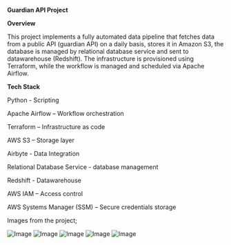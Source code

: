**Guardian API Project**


**Overview**

This project implements a fully automated data pipeline that fetches data from a public API (guardian API) on a daily basis, stores it in Amazon S3, 
the database is managed by relational database service and sent to datawarehouse (Redshift).
The infrastructure is provisioned using Terraform, while the workflow is managed and scheduled via Apache Airflow.


**Tech Stack**

Python - Scripting

Apache Airflow – Workflow orchestration

Terraform – Infrastructure as code

AWS S3 – Storage layer

Airbyte - Data Integration

Relational Database Service - database management 

Redshift - Datawarehouse

AWS IAM – Access control

AWS Systems Manager (SSM) – Secure credentials storage

Images from the project;

![Image](https://github.com/user-attachments/assets/b0b2a143-7827-404c-b3cf-e60846838a0f)
![Image](https://github.com/user-attachments/assets/e0e49edd-b460-4e8a-b168-2104fa707f10)
![Image](https://github.com/user-attachments/assets/3ac9f04c-0a7f-4d79-a969-0f055428f865)
![Image](https://github.com/user-attachments/assets/9b8871a6-4199-4869-8ef7-a7fb99b3ef52)
![Image](https://github.com/user-attachments/assets/8a8e0fd4-5fe3-4eb1-b2f2-fbe3bdda2568)


